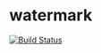 # watermark

[![Build Status](https://travis-ci.org/cn100800/watermark.svg?branch=master)](https://travis-ci.org/cn100800/watermark)
